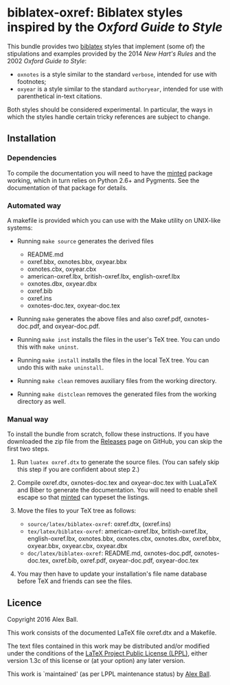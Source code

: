 # biblatex-oxref: Biblatex styles inspired by the *Oxford Guide to Style*

This bundle provides two [biblatex] styles that implement (some of) the
stipulations and examples provided by the 2014 *New Hart's Rules* and the 2002
*Oxford Guide to Style*:

  * `oxnotes` is a style similar to the standard `verbose`,
    intended for use with footnotes;
  * `oxyear` is a style similar to the standard `authoryear`,
    intended for use with parenthetical in-text citations.

Both styles should be considered experimental. In particular, the ways in which
the styles handle certain tricky references are subject to change.

[biblatex]: http://ctan.org/pkg/biblatex

## Installation

### Dependencies

To compile the documentation you will need to have the [minted] package working,
which in turn relies on Python 2.6+ and Pygments. See the documentation of that
package for details.

### Automated way

A makefile is provided which you can use with the Make utility on
UNIX-like systems:

  * Running `make source` generates the derived files
      - README.md
      - oxref.bbx, oxnotes.bbx, oxyear.bbx
      - oxnotes.cbx, oxyear.cbx
      - american-oxref.lbx, british-oxref.lbx, english-oxref.lbx
      - oxnotes.dbx, oxyear.dbx
      - oxref.bib
      - oxref.ins
      - oxnotes-doc.tex, oxyear-doc.tex

  * Running `make` generates the above files and also oxref.pdf,
    oxnotes-doc.pdf, and oxyear-doc.pdf.

  * Running `make inst` installs the files in the user's TeX tree.
    You can undo this with `make uninst`.

  * Running `make install` installs the files in the local TeX tree.
    You can undo this with `make uninstall`.

  * Running `make clean` removes auxiliary files from the working directory.

  * Running `make distclean` removes the generated files from the working
    directory as well.

### Manual way

To install the bundle from scratch, follow these instructions. If you have
downloaded the zip file from the [Releases] page on GitHub, you can skip the
first two steps.

 1. Run `luatex oxref.dtx` to generate the source files. (You can safely skip
    this step if you are confident about step 2.)

 2. Compile oxref.dtx, oxnotes-doc.tex and oxyear-doc.tex with LuaLaTeX and
    Biber to generate the documentation. You will need to enable shell escape
    so that [minted] can typeset the listings.

 3. Move the files to your TeX tree as follows:
      - `source/latex/biblatex-oxref`:
        oxref.dtx,
        (oxref.ins)
      - `tex/latex/biblatex-oxref`:
        american-oxref.lbx,
        british-oxref.lbx,
        english-oxref.lbx,
        oxnotes.bbx,
        oxnotes.cbx,
        oxnotes.dbx,
        oxref.bbx,
        oxyear.bbx,
        oxyear.cbx,
        oxyear.dbx
      - `doc/latex/biblatex-oxref`:
        README.md,
        oxnotes-doc.pdf,
        oxnotes-doc.tex,
        oxref.bib,
        oxref.pdf,
        oxyear-doc.pdf,
        oxyear-doc.tex

 4. You may then have to update your installation's file name database
    before TeX and friends can see the files.

[Releases]: https://github.com/alex-ball/biblatex-oxref/releases
[minted]: http://ctan.org/pkg/minted

## Licence

Copyright 2016 Alex Ball.

This work consists of the documented LaTeX file oxref.dtx and a Makefile.

The text files contained in this work may be distributed and/or modified
under the conditions of the [LaTeX Project Public License (LPPL)][lppl],
either version 1.3c of this license or (at your option) any later
version.

This work is `maintained' (as per LPPL maintenance status) by [Alex Ball][me].

[lppl]: http://www.latex-project.org/lppl.txt "LaTeX Project Public License (LPPL)"
[me]: https://alexball.me.uk/ "Alex Ball"

